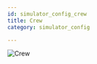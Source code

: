 ```yaml
---
id: simulator_config_crew
title: Crew
category: simulator_config

---
```


![Crew](/img/simulator_config_crew.jpg)
